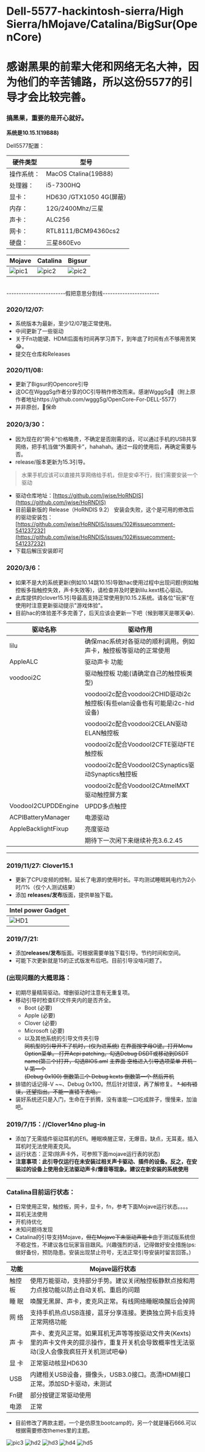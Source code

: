 # Dell-5577-hackintosh-sierra/High Sierra/hMojave/Catalina/BigSur(OpenCore)
# 感谢黑果的前辈大佬和网络无名大神，因为他们的辛苦铺路，所以这份5577的引导才会比较完善。 
### 搞黑果，重要的是开心就好。

**系统是10.15.1(19B88)**</p>
Dell5577配置： 

|硬件类型|型号|
|---- | ----- |
|操作系统：|MacOS Ctalina(19B88)|
|处理器：|i5-7300HQ|
|显卡：|HD630 /GTX1050 4G(屏蔽)|
|内存：|12G/2400Mhz/三星|
|声卡：|ALC256|
|网卡：|RTL8111/BCM94360cs2|
|硬盘：|三星860Evo|

|Mojave|Catalina|Bigsur|
|--|--|--|
|![pic1](https://github.com/Wmyaaa/Dell5577-hackintosh/blob/master/pic/download.jpg)|![pic2](https://github.com/Wmyaaa/Dell5577-hackintosh/blob/master/pic/download-1.jpg)|![pic2](https://github.com/Wmyaaa/Dell5577-hackintosh/blob/master/pic/download-2.png)|
</br>
------------------------假把意思分割线-----------------------

### 2020/12/07:
* 系统版本为最新，至少12/07能正常使用。
* 中间更新了一些驱动
* 关于Fn功能键、HDMI后面有时间再学习弄下，到年底了时间有点不够用苦笑😂。
* 提交在仓库和Releases

### 2020/11/08:
* 更新了Bigsur的Opencore引导
* 这OC在WgggSg作者分享的OC引导稍作修改而来。感谢WgggSg🙏（附上原作者地址https://github.com/wgggSg/OpenCore-For-DELL-5577）
* 并非原创，🐶保命

### 2020/3/30：
* 因为现在的”网卡“价格略贵，不确定是否刚需的话，可以通过手机的USB共享网络，把手机当做“外置网卡”，hahahah。通过一段的使用后，再确定需要与否。
* release/版本更新为15.3引导。

> 水果手机应该可以直接共享网络给手机，但是安卓不行，我们需要安装一个驱动  

* 驱动仓库地址：[https://github.com/jwise/HoRNDIS](https://github.com/jwise/HoRNDIS)
* 目前最新版的 Release（HoRNDIS 9.2） 安装会失败，这个是可用的修改后的驱动安装包：[https://github.com/jwise/HoRNDIS/issues/102#issuecomment-541237232](https://github.com/jwise/HoRNDIS/issues/102#issuecomment-541237232)
* 下载后解压安装即可

### 2020/3/6：
* 如果不是大的系统更新(例如10.14跳10.15)导致hac使用过程中出现问题(例如触控板多指触控失效，声卡失效等)，请检查并及时更新lilu.kext核心驱动。
* 此库提供的clover15.1引导最高支持正常使用到10.15.2系统。请各位"玩家"在使用时注意更新驱动提示"游戏体验"。
* 目前hac的体验差不多完善了，后天应该会更新一下吧（候到哪天是哪天😂).

|驱动名称 | 驱动作用|
|---- | ----- |
| lilu | 确保mac系统对各驱动的顺利调用。例如声卡，触控板等驱动的正常使用 | 
| AppleALC | 驱动声卡 功能 | 
| voodooi2C | 驱动触控板 功能(请确定自己的触控板类型) |
|            | voodooi2c配合voodooi2CHID驱动i2c触控板(有些elan设备也有可能是i2c-hid设备)|
|            | voodooi2c配合voodooi2CELAN驱动ELAN触控板 |
|            | voodooi2c配合VoodooI2CFTE驱动FTE触控板 |
|            | voodooi2c配合VoodooI2CSynaptics驱动Synaptics触控板 |
|            | voodooi2c配合VoodooI2CAtmelMXT驱动触控屏方案 |
|VoodooI2CUPDDEngine| UPDD多点触控 |
|ACPIBatteryManager| 电源驱动 |
|AppleBacklightFixup| 亮度驱动 |
|   | 期待下一次闲下来继续补充3.6.2.45|

 

---------------------
### 2019/11/27:  Clover15.1
* 更新了CPU变频的控制，延长了电源的使用时长。平均测试睡眠耗电约为2小时/1%（仅个人测试结果）
* 添加 **releases/发布**版面，提供单独下载。

 |Intel power Gadget|
 | ----- |
 | ![HD1](https://github.com/Wmyaaa/Dell5577-hackintosh/blob/master/pic/IPG.png) |

### 2019/7/21:

* 添加**releases/发布**版面。可根据需要单独下载引导。节约时间和空间。
* 可能下次更新就是15的正式版发布后吧。目前引导没啥问题了。
### (出现问题的大概思路：
* 初期尽量精简驱动。增删驱动时注意有无重复项。
* 移动引导时检查EFI文件夹内的是否齐全。
    * Boot      (必要) 
    * Apple     (必要)
    * Clover    (必要)
    * Microsoft (必要)
    * 以及其他系统的引导文件夹引导  
~~同机型的引导开不了机时，(仅为进系统)~~
 ~~在界面按字母O键。打开Menu Option菜单。
 打开Acpi patching。勾选Debug DSDT或移动到DSDT name(第二个)打开，勾选BIOS.aml~~
  ~~主界面 空格进入引导选项菜单
  开机 -V       第一个   
  (Debug 0x100)  倒数第二个
   Debug kexts    倒数第一个
  然后开机~~
* 排错的话记得-V ~~、Debug 0x100。然后针对错误，再了解修复。
~~* 如有错误，还望指出。不能一直错下去哈。~~
* 装好系统还只是入门，生命在于折腾，没有谁能一口吃成胖子，慢慢来，加油吧。


### 2019/7/15：//Clover14no plug-in<br>
* 添加了无需插件驱动耳机的Efi。睡眠唤醒正常，无爆音。缺点，无耳麦。插入耳机时无法使用麦克风。
* 运行状态：正常(除声卡外，可参照下面mojave运行表的状态)
* **注意事项：此引导仅运行在未安装过相关声卡驱动、插件的设备。反之，在安装过的设备上使用会无法驱动声卡/爆音等现象。建议在新安装的系统使用**

---------------------

### Catalina目前运行状态：<br>
* 日常使用正常，触控板，网卡，显卡，fn，参考下面Mojave运行状态。。。。
* 耳机无法使用
* 开机待优化
* 未知问题待发现
* Catalina的引导支持Mojave，~~但在Mojave下未驱动声能卡~~由于测试版系统但不稳定性，不建议各位玩家盲目跟风。兴趣强烈的话，记得做好安全措施(ps:做好备份，预防隐患。安装出现禁止符号，无法正常引导安装时留言回答。)


|功能|Mojave运行状态|
|--|--|
|触控板|使用万能驱动，支持部分手势。建议关闭触控板静默点按和用力点按功能以防止自动关机、重启的问题|
|睡 眠|唤醒无黑屏、声卡，麦克风正常。有线网络睡眠唤醒后会掉网|
|网 络|支持手机热点USB连接，蓝牙分享连接。更换独立网卡后支持正常网络功能|
|声 卡|声卡、麦克风正常。如果耳机无声等等按驱动文件夹(Kexts)里的声卡文件夹的提示操作，重复开关机会导致概率性无法驱动(没人会像我疯狂开关机测试吧😂)|
|显 卡|正常驱动核显HD630|
|USB|内建相关USB设备，摄像头，USB3.0接口。高清HDMI接口正常。添加SD卡驱动，未测试|
|Fn键|部分按键正常驱动使用|
|电源|正常|



* 目前修改了两款主题，一个是仿原生bootcamp的，另一个就是锤石666.可以根据需要修改themes里的主题。

![pic3](https://github.com/Wmyaaa/Dell5577-hackintosh-clover/blob/master/pic/%E5%B1%8F%E5%B9%95%E5%BF%AB%E7%85%A7%202019-04-16%20%E4%B8%8B%E5%8D%888.06.56.png)
![hd2](https://github.com/Wmyaaa/Dell5577-hackintosh-clover/blob/master/pic/屏幕快照%202019-04-16%20下午8.07.55.png)
![hd3](https://github.com/Wmyaaa/Dell5577-hackintosh-clover/blob/master/pic/屏幕快照%202019-04-16%20下午8.08.16.png)
![hd4](https://github.com/Wmyaaa/Dell5577-hackintosh-clover/blob/master/pic/screenshot6.png)
![hd5](https://github.com/Wmyaaa/Dell5577-hackintosh-clover/blob/master/pic/screenshot0.png)
